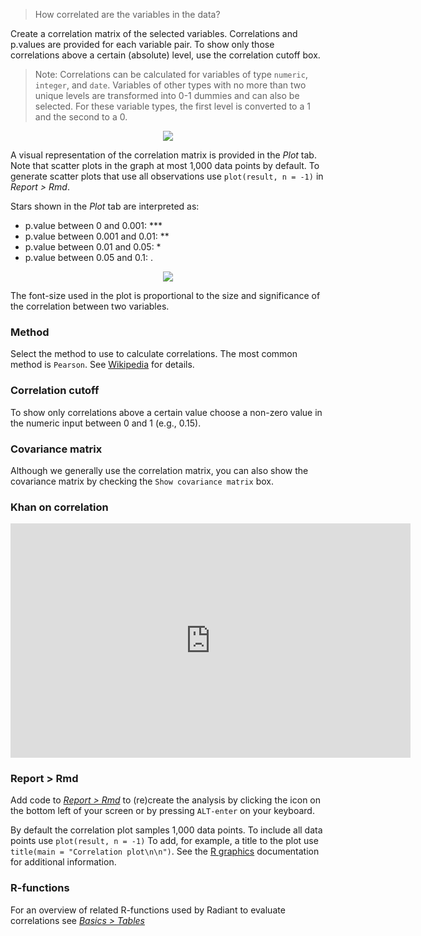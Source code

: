 > How correlated are the variables in the data?

Create a correlation matrix of the selected variables. Correlations and p.values are provided for each variable pair. To show only those correlations above a certain (absolute) level, use the correlation cutoff box.

> Note: Correlations can be calculated for variables of type `numeric`, `integer`, and `date`. Variables of other types with no more than two unique levels are transformed into 0-1 dummies and can also be selected. For these variable types, the first level is converted to a 1 and the second to a 0.

<p align="center"><img src="figures_basics/correlation_summary.png"></p>

A visual representation of the correlation matrix is provided in the _Plot_ tab. Note that scatter plots in the graph at most 1,000 data points by default. To generate scatter plots that use all observations use `plot(result, n = -1)` in _Report > Rmd_.

Stars shown in the _Plot_ tab are interpreted as:

- p.value between 0 and 0.001:  ***
- p.value between 0.001 and 0.01: **
- p.value between 0.01 and 0.05: *
- p.value between 0.05 and 0.1: .

<p align="center"><img src="figures_basics/correlation_plot.png"></p>

The font-size used in the plot is proportional to the size and significance of the correlation between two variables.

### Method

Select the method to use to calculate correlations. The most common method is `Pearson`. See <a href="https://en.wikipedia.org/wiki/Pearson_product-moment_correlation_coefficient" target = "_blank">Wikipedia</a> for details.

### Correlation cutoff

To show only correlations above a certain value choose a non-zero value in the numeric input between 0 and 1 (e.g., 0.15).

### Covariance matrix

Although we generally use the correlation matrix, you can also show the covariance matrix by checking the `Show covariance matrix` box.

### Khan on correlation

<p align="center"><iframe width="640" height="375" src="https://www.youtube.com/embed/-Y-M9aD_ccQ" frameborder="0" allowfullscreen></iframe></p>

### Report > Rmd

Add code to <a href="https://radiant-rstats.github.io/docs/data/report_rmd.html" target="_blank">_Report > Rmd_</a> to (re)create the analysis by clicking the <i title="report results" class="fa fa-edit"></i> icon on the bottom left of your screen or by pressing `ALT-enter` on your keyboard. 

By default the correlation plot samples 1,000 data points. To include all data points use `plot(result, n = -1)`
To add, for example, a title to the plot use `title(main = "Correlation plot\n\n")`. See the <a href="https://cran.r-project.org/doc/manuals/R-intro.html#Low_002dlevel-plotting-commands" target="_blank">R graphics</a> documentation for additional information.

### R-functions

For an overview of related R-functions used by Radiant to evaluate correlations see <a href = "https://radiant-rstats.github.io/radiant.basics/reference/index.html#section-basics-tables" target="_blank">_Basics > Tables_</a>
